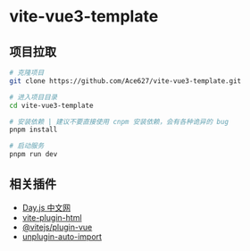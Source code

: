 # vite-vue3-template

## 项目拉取

```bash
# 克隆项目
git clone https://github.com/Ace627/vite-vue3-template.git

# 进入项目目录
cd vite-vue3-template

# 安装依赖 | 建议不要直接使用 cnpm 安装依赖，会有各种诡异的 bug
pnpm install

# 启动服务
pnpm run dev
```

## 相关插件

- [Day.js 中文网](https://dayjs.fenxianglu.cn)
- [vite-plugin-html](https://github.com/vbenjs/vite-plugin-html/blob/main/README.zh_CN.md)
- [@vitejs/plugin-vue](https://www.npmjs.com/package/@vitejs/plugin-vue)
- [unplugin-auto-import](https://www.npmjs.com/package/unplugin-auto-import)
